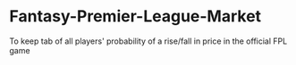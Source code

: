 # Fantasy-Premier-League-Market
To keep tab of all players' probability of a rise/fall in price in the official FPL game
